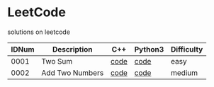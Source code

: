 # LeetCode
solutions on leetcode

| IDNum | Description | C++ | Python3 | Difficulty |
| ----- | ----------- | --- | ------- | ---------- |
| 0001 | Two Sum | [code](Nr0001/solution.h) | [code](Nr0001/solution.py) | easy |
| 0002 | Add Two Numbers | [code](Nr0002/solutions.h) | [code](Nr0001/solutions.py) | medium |
